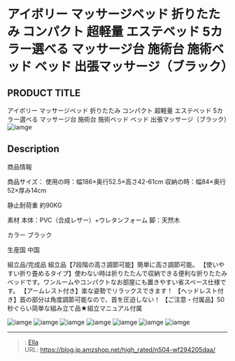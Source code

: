 # アイボリー マッサージベッド 折りたたみ コンパクト 超軽量 エステベッド 5カラー選べる マッサージ台 施術台 施術ベッド ベッド 出張マッサージ（ブラック）


## PRODUCT TITLE 

アイボリー マッサージベッド 折りたたみ コンパクト 超軽量 エステベッド 5カラー選べる マッサージ台 施術台 施術ベッド ベッド 出張マッサージ（ブラック）![iamge](https://b2bfiles1.gigab2b.cn/image/wkseller/1157/20220725_27381855173dd3ed283bfd6b035e9705.jpg)

## Description

商品情報




商品サイズ：
使用の時：幅186×奥行52.5×高さ42-61cm 収納の時：幅84×奥行52×厚み14cm


静止耐荷重
約90KG


素材
本体：PVC（合成レザー）&#43;ウレタンフォーム 脚：天然木


カラー
ブラック


生産国
中国


組立品/完成品
組立品【7段階の高さ調節可能】簡単に高さ調節可能。
【使いやすい折り畳めるタイプ】使わない時は折りたたんで収納できる便利な折りたたみベッドです。ワンルームやコンパクトなお部屋にも置きやすい省スペース仕様です。
【アームレスト付き】楽な姿勢でリラックスできます！
【ヘッドレスト付き】首の部分は角度調節可能なので、首を圧迫しない！
【ご注意・付属品】50秒ぐらい简単な組み立て品★組立マニュアル付属





![iamge](https://b2bfiles1.gigab2b.cn/image/wkseller/1157/191075/20210609_4a50222c328199439532934e003777b7.jpg)
![iamge](https://b2bfiles1.gigab2b.cn/image/wkseller/1157/191075/20210609_57979dcf69c027976efe63a7fa2842e6.jpg)
![iamge](https://b2bfiles1.gigab2b.cn/image/wkseller/1157/191075/20210609_8e3acdd24793a0c69b776746e5959c02.jpg)
![iamge](https://b2bfiles1.gigab2b.cn/image/wkseller/1157/191075/20210609_b19001297ce7ae91c016f71a15de0437.jpg)
![iamge](https://b2bfiles1.gigab2b.cn/image/wkseller/1157/191075/20210609_4623bdbc293bb68cb6afe1962f763e7c.jpg)
![iamge](https://b2bfiles1.gigab2b.cn/image/wkseller/1157/20220725_a39cabbd19513b0c9758d009eb57cdfd.JPG)
![iamge](https://b2bfiles1.gigab2b.cn/image/wkseller/1157/20220725_601b145a97f5c187e0f78cb5cd72d992.JPG)


---

> : [Ella](https://blog.jp.amzshop.net/)  
> URL: https://blog.jp.amzshop.net/high_rated/n504-wf294205daa/  

